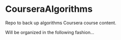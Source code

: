 # CourseraAlgorithms
Repo to back up algorithms Coursera course content.

Will be organized in the following fashion...
